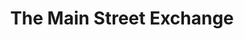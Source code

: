 ---
title: "The Main Street Exchange"
url: /gordonville/the-main-street-exchange/
shop: Kleidung
---